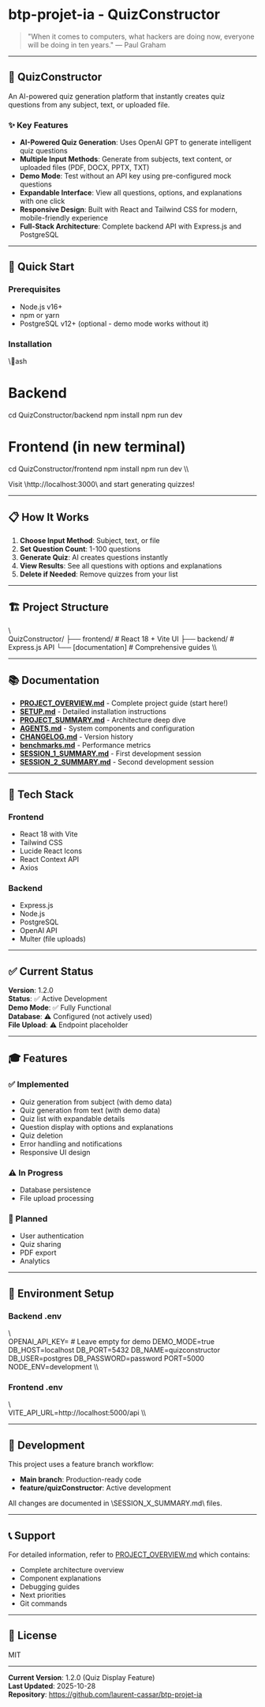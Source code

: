 # btp-projet-ia - QuizConstructor

> "When it comes to computers, what hackers are doing now, everyone will be doing in ten years." — Paul Graham

---

## 🎯 QuizConstructor

An AI-powered quiz generation platform that instantly creates quiz questions from any subject, text, or uploaded file.

### ✨ Key Features

- **AI-Powered Quiz Generation**: Uses OpenAI GPT to generate intelligent quiz questions
- **Multiple Input Methods**: Generate from subjects, text content, or uploaded files (PDF, DOCX, PPTX, TXT)
- **Demo Mode**: Test without an API key using pre-configured mock questions
- **Expandable Interface**: View all questions, options, and explanations with one click
- **Responsive Design**: Built with React and Tailwind CSS for modern, mobile-friendly experience
- **Full-Stack Architecture**: Complete backend API with Express.js and PostgreSQL

---

## 🚀 Quick Start

### Prerequisites
- Node.js v16+
- npm or yarn
- PostgreSQL v12+ (optional - demo mode works without it)

### Installation

\\\ash
# Backend
cd QuizConstructor/backend
npm install
npm run dev

# Frontend (in new terminal)
cd QuizConstructor/frontend
npm install
npm run dev
\\\

Visit \http://localhost:3000\ and start generating quizzes!

---

## 📋 How It Works

1. **Choose Input Method**: Subject, text, or file
2. **Set Question Count**: 1-100 questions
3. **Generate Quiz**: AI creates questions instantly
4. **View Results**: See all questions with options and explanations
5. **Delete if Needed**: Remove quizzes from your list

---

## 🏗️ Project Structure

\\\
QuizConstructor/
├── frontend/          # React 18 + Vite UI
├── backend/           # Express.js API
└── [documentation]    # Comprehensive guides
\\\

---

## 📚 Documentation

- **[PROJECT_OVERVIEW.md](./PROJECT_OVERVIEW.md)** - Complete project guide (start here!)
- **[SETUP.md](./QuizConstructor/SETUP.md)** - Detailed installation instructions
- **[PROJECT_SUMMARY.md](./QuizConstructor/PROJECT_SUMMARY.md)** - Architecture deep dive
- **[AGENTS.md](./AGENTS.md)** - System components and configuration
- **[CHANGELOG.md](./CHANGELOG.md)** - Version history
- **[benchmarks.md](./benchmarks.md)** - Performance metrics
- **[SESSION_1_SUMMARY.md](./SESSION_1_SUMMARY.md)** - First development session
- **[SESSION_2_SUMMARY.md](./SESSION_2_SUMMARY.md)** - Second development session

---

## 🔧 Tech Stack

### Frontend
- React 18 with Vite
- Tailwind CSS
- Lucide React Icons
- React Context API
- Axios

### Backend
- Express.js
- Node.js
- PostgreSQL
- OpenAI API
- Multer (file uploads)

---

## ✅ Current Status

**Version**: 1.2.0  
**Status**: ✅ Active Development  
**Demo Mode**: ✅ Fully Functional  
**Database**: ⚠️ Configured (not actively used)  
**File Upload**: ⚠️ Endpoint placeholder  

---

## 🎓 Features

### ✅ Implemented
- Quiz generation from subject (with demo data)
- Quiz generation from text (with demo data)
- Quiz list with expandable details
- Question display with options and explanations
- Quiz deletion
- Error handling and notifications
- Responsive UI design

### ⚠️ In Progress
- Database persistence
- File upload processing

### 🔮 Planned
- User authentication
- Quiz sharing
- PDF export
- Analytics

---

## 📝 Environment Setup

### Backend .env
\\\
OPENAI_API_KEY=              # Leave empty for demo
DEMO_MODE=true
DB_HOST=localhost
DB_PORT=5432
DB_NAME=quizconstructor
DB_USER=postgres
DB_PASSWORD=password
PORT=5000
NODE_ENV=development
\\\

### Frontend .env
\\\
VITE_API_URL=http://localhost:5000/api
\\\

---

## 🤝 Development

This project uses a feature branch workflow:
- **Main branch**: Production-ready code
- **feature/quizConstructor**: Active development

All changes are documented in \SESSION_X_SUMMARY.md\ files.

---

## 📞 Support

For detailed information, refer to [PROJECT_OVERVIEW.md](./PROJECT_OVERVIEW.md) which contains:
- Complete architecture overview
- Component explanations
- Debugging guides
- Next priorities
- Git commands

---

## 📄 License

MIT

---

**Current Version**: 1.2.0 (Quiz Display Feature)  
**Last Updated**: 2025-10-28  
**Repository**: https://github.com/laurent-cassar/btp-projet-ia
